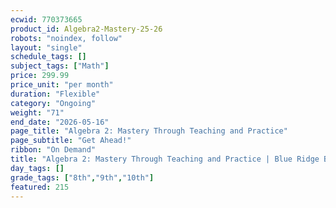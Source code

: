 ```yaml
---
ecwid: 770373665
product_id: Algebra2-Mastery-25-26
robots: "noindex, follow"
layout: "single"
schedule_tags: []
subject_tags: ["Math"]
price: 299.99
price_unit: "per month"
duration: "Flexible"
category: "Ongoing"
weight: "71"
end_date: "2026-05-16"
page_title: "Algebra 2: Mastery Through Teaching and Practice"
page_subtitle: "Get Ahead!"
ribbon: "On Demand"
title: "Algebra 2: Mastery Through Teaching and Practice | Blue Ridge Boost"
day_tags: []
grade_tags: ["8th","9th","10th"]
featured: 215
---
```

